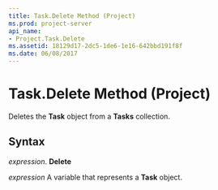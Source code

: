 ```yaml
---
title: Task.Delete Method (Project)
ms.prod: project-server
api_name:
- Project.Task.Delete
ms.assetid: 18129d17-2dc5-1de6-1e16-642bbd191f8f
ms.date: 06/08/2017
---
```



# Task.Delete Method (Project)

Deletes the **Task** object from a **Tasks** collection.


## Syntax

 _expression_. **Delete**

 _expression_ A variable that represents a **Task** object.


